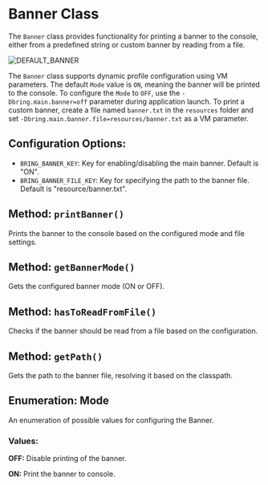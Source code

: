 # Banner Class

The `Banner` class provides functionality for printing a banner to the console, either from a predefined string or custom banner by reading from a file.

![DEFAULT_BANNER](https://github.com/BlyznytsiaOrg/bring/assets/114337016/9444e18e-e574-41a4-a41c-af72a4b0ef65)

The `Banner` class supports dynamic profile configuration using VM parameters. 
The default `Mode` value is `ON`, meaning the banner will be printed to the console. To configure the `Mode` to `OFF`, use the `-Dbring.main.banner=off` parameter during application launch. 
To print a custom banner, create a file named `banner.txt` in the `resources` folder and set `-Dbring.main.banner.file=resources/banner.txt` as a VM parameter.


## Configuration Options:

- `BRING_BANNER_KEY`: Key for enabling/disabling the main banner. Default is "ON".
- `BRING_BANNER_FILE_KEY`: Key for specifying the path to the banner file. Default is "resource/banner.txt".

## Method: `printBanner()`

Prints the banner to the console based on the configured mode and file settings.

## Method: `getBannerMode()`

Gets the configured banner mode (ON or OFF).

## Method: `hasToReadFromFile()`

Checks if the banner should be read from a file based on the configuration.

## Method: `getPath()`

Gets the path to the banner file, resolving it based on the classpath.

## Enumeration: Mode
An enumeration of possible values for configuring the Banner.

### Values:

**OFF:**
Disable printing of the banner.

**ON:**
Print the banner to console.